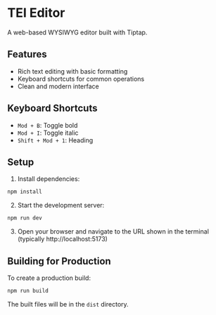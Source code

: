 # TEI Editor

A web-based WYSIWYG editor built with Tiptap.

## Features

- Rich text editing with basic formatting
- Keyboard shortcuts for common operations
- Clean and modern interface

## Keyboard Shortcuts

- `Mod + B`: Toggle bold
- `Mod + I`: Toggle italic
- `Shift + Mod + 1`: Heading

## Setup

1. Install dependencies:
```bash
npm install
```

2. Start the development server:
```bash
npm run dev
```

3. Open your browser and navigate to the URL shown in the terminal (typically http://localhost:5173)

## Building for Production

To create a production build:

```bash
npm run build
```

The built files will be in the `dist` directory. 